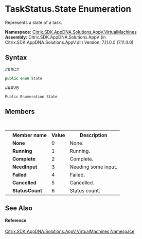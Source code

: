 # TaskStatus.State Enumeration
 

Represents a state of a task.

**Namespace:**&nbsp;<a href="N_Citrix_SDK_AppDNA_Solutions_AppV_VirtualMachines">Citrix.SDK.AppDNA.Solutions.AppV.VirtualMachines</a><br />**Assembly:**&nbsp;Citrix.SDK.AppDNA.Solutions.AppV (in Citrix.SDK.AppDNA.Solutions.AppV.dll) Version: 7.11.0.0 (7.11.0.0)

## Syntax

###C#
```csharp
public enum State
```

###VB
```vbnet
Public Enumeration State
```


## Members
&nbsp;<table><tr><th></th><th>Member name</th><th>Value</th><th>Description</th></tr><tr><td /><td target="F:Citrix.SDK.AppDNA.Solutions.AppV.VirtualMachines.TaskStatus.State.None">**None**</td><td>0</td><td>None.</td></tr><tr><td /><td target="F:Citrix.SDK.AppDNA.Solutions.AppV.VirtualMachines.TaskStatus.State.Running">**Running**</td><td>1</td><td>Running.</td></tr><tr><td /><td target="F:Citrix.SDK.AppDNA.Solutions.AppV.VirtualMachines.TaskStatus.State.Complete">**Complete**</td><td>2</td><td>Complete.</td></tr><tr><td /><td target="F:Citrix.SDK.AppDNA.Solutions.AppV.VirtualMachines.TaskStatus.State.NeedInput">**NeedInput**</td><td>3</td><td>Needing some input.</td></tr><tr><td /><td target="F:Citrix.SDK.AppDNA.Solutions.AppV.VirtualMachines.TaskStatus.State.Failed">**Failed**</td><td>4</td><td>Failed.</td></tr><tr><td /><td target="F:Citrix.SDK.AppDNA.Solutions.AppV.VirtualMachines.TaskStatus.State.Cancelled">**Cancelled**</td><td>5</td><td>Cancelled.</td></tr><tr><td /><td target="F:Citrix.SDK.AppDNA.Solutions.AppV.VirtualMachines.TaskStatus.State.StatusCount">**StatusCount**</td><td>6</td><td>Status count.</td></tr></table>

## See Also


#### Reference
<a href="N_Citrix_SDK_AppDNA_Solutions_AppV_VirtualMachines">Citrix.SDK.AppDNA.Solutions.AppV.VirtualMachines Namespace</a><br />